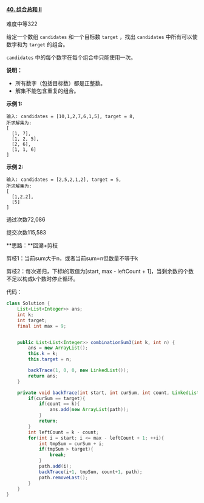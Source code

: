 #### [40. 组合总和 II](https://leetcode-cn.com/problems/combination-sum-ii/)

难度中等322

给定一个数组 `candidates` 和一个目标数 `target` ，找出 `candidates` 中所有可以使数字和为 `target` 的组合。

`candidates` 中的每个数字在每个组合中只能使用一次。

**说明：**

- 所有数字（包括目标数）都是正整数。
- 解集不能包含重复的组合。 

**示例 1:**

```
输入: candidates = [10,1,2,7,6,1,5], target = 8,
所求解集为:
[
  [1, 7],
  [1, 2, 5],
  [2, 6],
  [1, 1, 6]
]
```

**示例 2:**

```
输入: candidates = [2,5,2,1,2], target = 5,
所求解集为:
[
  [1,2,2],
  [5]
]
```

通过次数72,086

提交次数115,583



**思路：**回溯+剪枝

剪枝1：当前sum大于n，或者当前sum=n但数量不等于k

剪枝2：每次递归，下标i的取值为[start, max - leftCount + 1]，当剩余数的个数不足以构成k个数时停止循环。

代码：

```java
class Solution {
    List<List<Integer>> ans;
    int k;
    int target;
    final int max = 9;


    public List<List<Integer>> combinationSum3(int k, int n) {
        ans = new ArrayList();
        this.k = k;
        this.target = n;

        backTrace(1, 0, 0, new LinkedList());
        return ans;
    }

    private void backTrace(int start, int curSum, int count, LinkedList<Integer> path){
        if(curSum == target){
            if(count == k){
                ans.add(new ArrayList(path));
            }
            return;
        }
        int leftCount = k - count;
        for(int i = start; i <= max - leftCount + 1; ++i){
            int tmpSum = curSum + i;
            if(tmpSum > target){
                break;
            }
            path.add(i);
            backTrace(i+1, tmpSum, count+1, path);
            path.removeLast();
        }
    }
}
```


